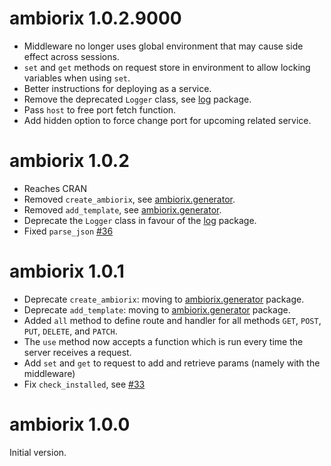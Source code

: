 # ambiorix 1.0.2.9000

- Middleware no longer uses global environment that may cause side effect
across sessions.
- `set` and `get` methods on request store in environment to allow
locking variables when using `set`.
- Better instructions for deploying as a service.
- Remove the deprecated `Logger` class, see [log](https://github.com/devOpifex/log) package.
- Pass `host` to free port fetch function.
- Add hidden option to force change port for upcoming related service.

# ambiorix 1.0.2

- Reaches CRAN
- Removed `create_ambiorix`, see [ambiorix.generator](https://github.com/JohnCoene/ambiorix.generator).
- Removed `add_template`, see [ambiorix.generator](https://github.com/JohnCoene/ambiorix.generator).
- Deprecate the `Logger` class in favour of the [log](https://github.com/devOpifex/log) package.
- Fixed `parse_json` [#36](https://github.com/JohnCoene/ambiorix/issues/36)

# ambiorix 1.0.1

- Deprecate `create_ambiorix`: moving to [ambiorix.generator](https://github.com/JohnCoene/ambiorix.generator) package.
- Deprecate `add_template`: moving to [ambiorix.generator](https://github.com/JohnCoene/ambiorix.generator) package.
- Added `all` method to define route and handler for all methods `GET`, `POST`, `PUT`, `DELETE`, and `PATCH`.
- The `use` method now accepts a function which is run every time the server receives a request.
- Add `set` and `get` to request to add and retrieve params (namely with the middleware)
- Fix `check_installed`, see [#33](https://github.com/JohnCoene/ambiorix/issues/33)

# ambiorix 1.0.0

Initial version.
